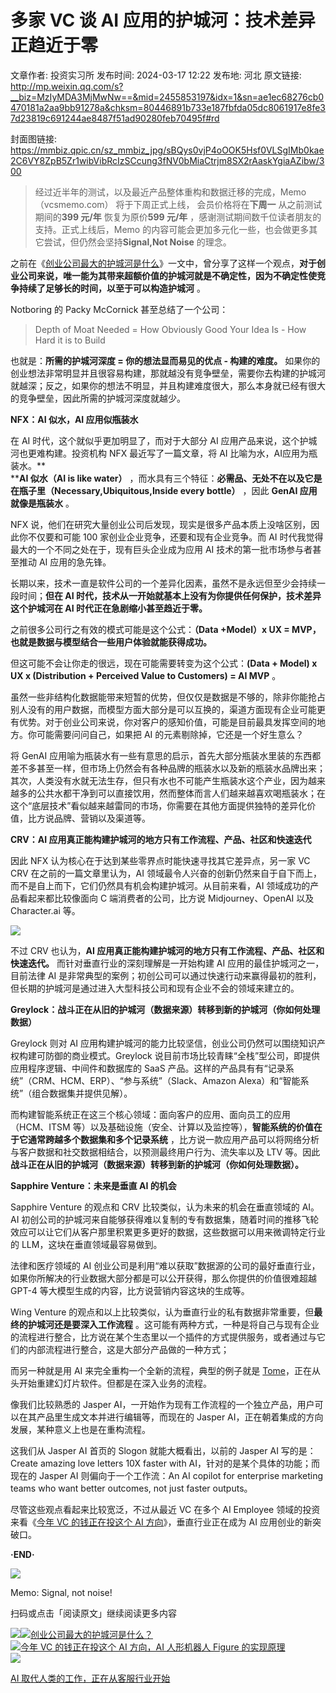 # 多家 VC 谈 AI 应用的护城河：技术差异正趋近于零

文章作者: 投资实习所
发布时间: 2024-03-17 12:22
发布地: 河北
原文链接: http://mp.weixin.qq.com/s?__biz=MzIyMDA3MjMwNw==&mid=2455853197&idx=1&sn=ae1ec68276cb0470181a2aa9bb91278a&chksm=80446891b733e187fbfda05dc8061917e8fe37d23819c691244ae8487f51ad90280feb70495f#rd

封面图链接: https://mmbiz.qpic.cn/sz_mmbiz_jpg/sBQys0vjP4oOOK5Hsf0VLSgIMb0kae2C6VY8ZpB5Zr1wibVibRcIzSCcung3fNV0bMiaCtrjm8SX2rAaskYgiaAZibw/300

> 经过近半年的测试，以及最近产品整体重构和数据迁移的完成，Memo（vcsmemo.com） 将于下周正式上线， 会员价格将在**下周一**
> 从之前测试期间的**399 元/年** 恢复为原价**599 元/年** ，感谢测试期间数千位读者朋友的支持。正式上线后，Memo
> 的内容可能会更加多元化一些，也会做更多其它尝试，但仍然会坚持**Signal,Not Noise** 的理念。

之前在《[创业公司最大的护城河是什么](http://mp.weixin.qq.com/s?__biz=MzIyMDA3MjMwNw==&mid=2455851606&idx=1&sn=b0c47cef42e9494dd69e638c3ebc6995&chksm=8044624ab733eb5c4a016980b2fb8c421e69ac22ff1dac32cfe49d32c15dd2ec1db1e7cf3fe2&scene=21#wechat_redirect)》一文中，曾分享了这样一个观点，**对于创业公司来说，唯一能为其带来超额价值的护城河就是不确定性，因为不确定性使竞争持续了足够长的时间，以至于可以构造护城河**
。

Notboring 的 Packy McCornick 甚至总结了一个公司：

> Depth of Moat Needed = How Obviously Good Your Idea Is - How Hard it is to
> Build

也就是：**所需的护城河深度 = 你的想法显而易见的优点 - 构建的难度。**
如果你的创业想法非常明显并且很容易构建，那就越没有竞争壁垒，需要你去构建的护城河就越深；反之，如果你的想法不明显，并且构建难度很大，那么本身就已经有很大的竞争壁垒，因此所需的护城河深度就越少。

**NFX：AI 似水，AI 应用似瓶装水**

在 AI 时代，这个就似乎更加明显了，而对于大部分 AI 应用产品来说，这个护城河也更难构建。投资机构 NFX 最近写了一篇文章，将 AI
比喻为水，AI应用为瓶装水。**  
****AI 似水（AI is like water）**
，而水具有三个特征：**必需品、无处不在以及它是在瓶子里（Necessary,Ubiquitous,Inside every bottle）** ，因此
**GenAI 应用就像是瓶装水** 。

NFX 说，他们在研究大量创业公司后发现，现实是很多产品本质上没啥区别，因此你不仅要和可能 100 家创业企业竞争，还要和现有企业竞争。而 AI
时代我觉得最大的一个不同之处在于，现有巨头企业成为应用 AI 技术的第一批市场参与者甚至推动 AI 应用的急先锋。

长期以来，技术一直是软件公司的一个差异化因素，虽然不是永远但至少会持续一段时间；**但在 AI
时代，技术从一开始就基本上没有为你提供任何保护，技术差异这个护城河在 AI 时代正在急剧缩小甚至趋近于零。**

之前很多公司行之有效的模式可能是这个公式：**（Data +Model）x UX = MVP，也就是数据与模型结合一些用户体验就能获得成功。**

但这可能不会让你走的很远，现在可能需要转变为这个公式：**(Data + Model) x UX x (Distribution + Perceived
Value to Customers) = AI MVP** 。

虽然一些非结构化数据能带来短暂的优势，但仅仅是数据是不够的，除非你能抢占别人没有的用户数据，而模型方面大部分是可以互换的，渠道方面现有企业可能更有优势。对于创业公司来说，你对客户的感知价值，可能是目前最具发挥空间的地方。你可能需要问问自己，如果把
AI 的元素剔除掉，它还是一个好生意么？

将 GenAI
应用喻为瓶装水有一些有意思的启示，首先大部分瓶装水里装的东西都差不多甚至一样，但市场上仍然会有各种品牌的瓶装水以及新的瓶装水品牌出来；其次，人类没有水就无法生存，但只有水也不可能产生瓶装水这个产业，因为越来越多的公共水都干净到可以直接饮用，然而整体而言人们越来越喜欢喝瓶装水；在这个“底层技术”看似越来越雷同的市场，你需要在其他方面提供独特的差异化价值，比方说品牌、营销以及渠道等。

**CRV：AI 应用真正能构建护城河的地方只有工作流程、产品、社区和快速迭代**

因此 NFX 认为核心在于达到某些零界点时能快速寻找其它差异点，另一家 VC CRV 在之前的一篇文章里认为，AI
领域最令人兴奋的创新仍然来自于自下而上，而不是自上而下，它们仍然具有机会构建护城河。从目前来看，AI 领域成功的产品看起来都比较像面向 C
端消费者的公司，比方说 Midjourney、OpenAI 以及 Character.ai 等。

![](https://mmbiz.qpic.cn/sz_mmbiz_png/sBQys0vjP4oOOK5Hsf0VLSgIMb0kae2CCmQkwVtUSjJRYJ8wUHHLjEPnxL5gWQFzZjaNk6mWEDR2RT5E4NUQYw/640?wx_fmt=png&from=appmsg)

不过 CRV 也认为，**AI 应用真正能构建护城河的地方只有工作流程、产品、社区和快速迭代。** 而针对垂直行业的深刻理解是一开始构建 AI
应用的最佳护城河之一，目前法律 AI
是非常典型的案例；初创公司可以通过快速行动来赢得最初的胜利，但长期的护城河是通过进入大型科技公司和现有企业不会的领域来建立的。

**Greylock：战斗正在从旧的护城河（数据来源）转移到新的护城河（你如何处理数据）**

Greylock 则对 AI 应用构建护城河的能力比较坚信，创业公司仍然可以围绕知识产权构建可防御的商业模式。Greylock
说目前市场比较青睐“全栈”型公司，即提供应用程序逻辑、中间件和数据库的 SaaS
产品。这样的产品具有有“记录系统”（CRM、HCM、ERP）、“参与系统”（Slack、Amazon Alexa）和“智能系统”（组合数据集并提供见解）。

而构建智能系统正在这三个核心领域：面向客户的应用、面向员工的应用（HCM、ITSM
等）以及基础设施（安全、计算以及监控等），**智能系统的价值在于它通常跨越多个数据集和多个记录系统**
，比方说一款应用产品可以将网络分析与客户数据和社交数据相结合，以预测最终用户行为、流失率以及 LTV
等。因此**战斗正在从旧的护城河（数据来源）转移到新的护城河（你如何处理数据）。**

**Sapphire Venture：未来是垂直 AI 的机会**

Sapphire Venture 的观点和 CRV 比较类似，认为未来的机会在垂直领域的 AI。AI
初创公司的护城河来自能够获得难以复制的专有数据集，随着时间的推移飞轮效应可以让它们从客户那里积累更多更好的数据，这些数据可以用来微调特定行业的
LLM，这块在垂直领域最容易做到。

法律和医疗领域的 AI 创业公司是利用“难以获取”数据源的公司的最好垂直行业，如果你所解决的行业数据大部分都是可以公开获得，那么你提供的价值很难超越
GPT-4 等大模型生成的内容，比方说营销内容这块的生成等。

Wing Venture 的观点和以上比较类似，认为垂直行业的私有数据非常重要，但**最终的护城河还是要深入工作流程**
。这可能有两种方式，一种是将自己与现有企业的流程进行整合，比方说在某个生态里以一个插件的方式提供服务，或者通过与它们的内部流程进行整合，这是大部分产品做的一种方式；

而另一种就是用 AI 来完全重构一个全新的流程，典型的例子就是
[Tome](http://mp.weixin.qq.com/s?__biz=MzIyMDA3MjMwNw==&mid=2455851709&idx=1&sn=d17d920f529a93d4b4d50b1cec3da56a&chksm=804462a1b733ebb73240570be2cac90be912b42efc2a61be12a9349442bfdf125104b1ff3692&scene=21#wechat_redirect)，正在从头开始重建幻灯片软件。但都是在深入业务的流程。

像我们比较熟悉的 Jasper AI，一开始作为现有工作流程的一个独立产品，用户可以在其产品里生成文本并进行编辑等，而现在的 Jasper
AI，正在朝着集成的方向发展，某种意义上也是在重构流程。

这我们从 Jasper AI 首页的 Slogon 就能大概看出，以前的 Jasper AI 写的是：Create amazing love letters
10X faster with AI，针对的是某个具体的功能；而现在的 Jasper AI 则偏向于一个工作流：An AI copilot for
enterprise marketing teams who want better outcomes, not just faster outputs。

尽管这些观点看起来比较宽泛，不过从最近 VC 在多个 AI Employee 领域的投资来看《[今年 VC 的钱正在投这个 AI
方向](http://mp.weixin.qq.com/s?__biz=MzIyMDA3MjMwNw==&mid=2455853188&idx=1&sn=25f01e671132610a1811329db30bc4fb&chksm=80446898b733e18ed339dcbbd8a3c709658b9854da13cad903d012a3d221a4663f4c129316fd&scene=21#wechat_redirect)》，垂直行业正在成为
AI 应用创业的新突破口。

**·END·**

![](https://mmbiz.qpic.cn/sz_mmbiz_jpg/sBQys0vjP4rgusol4TK3TopwMnTc6YIp8j0ictuuHq41ZvGApDj04JEibOPGd3QQ0Yp5ACWD1r20jiamMRIpfP9Dg/640?wx_fmt=jpeg)  

Memo: Signal, not noise!

扫码或点击「阅读原文」继续阅读更多内容

![](https://mmbiz.qpic.cn/mmbiz_png/mrJibAziaMQhQGoNHniac6wGOyRe172dlS0HCYicyjiaCTtly2pULIz6YPNsXeRjoQFSuDYezsia4ibhbAc1X3GKtVRyw/640?wx_fmt=png&wxfrom=5&wx_lazy=1&wx_co=1)[![](https://mmbiz.qpic.cn/sz_mmbiz_jpg/sBQys0vjP4pUrcoSPmwRm5P1j33zOp4mTQX2FicIpH6PAEKSMxuCkxuIzUZHJdqmktfVemHGCGVCKrX9JhwHAWA/640?wx_fmt=jpeg)创业公司最大的护城河是什么？](https://mp.weixin.qq.com/s?__biz=MzIyMDA3MjMwNw==&mid=2455851606&idx=1&sn=b0c47cef42e9494dd69e638c3ebc6995&chksm=8044624ab733eb5c4a016980b2fb8c421e69ac22ff1dac32cfe49d32c15dd2ec1db1e7cf3fe2&scene=21#wechat_redirect)  
[![](https://mmbiz.qpic.cn/sz_mmbiz_jpg/sBQys0vjP4q6v2Oyp5nKlDSv0rmHgBqrDnIT1qwrgiaGyMjV908SU7BroibghPTm50IUv7Jxjic14ugOmkWbaqR3g/640?wx_fmt=jpeg)今年
VC 的钱正在投这个 AI 方向，AI 人形机器人 Figure
的实现原理](https://mp.weixin.qq.com/s?__biz=MzIyMDA3MjMwNw==&mid=2455853188&idx=1&sn=25f01e671132610a1811329db30bc4fb&chksm=80446898b733e18ed339dcbbd8a3c709658b9854da13cad903d012a3d221a4663f4c129316fd&scene=21#wechat_redirect)  
[![](https://mmbiz.qpic.cn/sz_mmbiz_jpg/sBQys0vjP4qWhkJZfZKAwqP2ZQYiaFbiaVz5A8aroysoJg64ibSrUBZiafykwDdQQhlUZzXZudz2hU2sibVBuT0NvMg/640?wx_fmt=jpeg)](https://mp.weixin.qq.com/s?__biz=MzIyMDA3MjMwNw==&mid=2455853161&idx=1&sn=ac93dca7d683fdb2d58d43496a4b2a03&chksm=80446875b733e163af186a8781ea90cf030edaaf1a7998d2553f10b2bdb557850e19e51b5009&scene=21#wechat_redirect)

[AI
取代人类的工作，正在从客服行业开始](https://mp.weixin.qq.com/s?__biz=MzIyMDA3MjMwNw==&mid=2455853161&idx=1&sn=ac93dca7d683fdb2d58d43496a4b2a03&chksm=80446875b733e163af186a8781ea90cf030edaaf1a7998d2553f10b2bdb557850e19e51b5009&scene=21#wechat_redirect)

